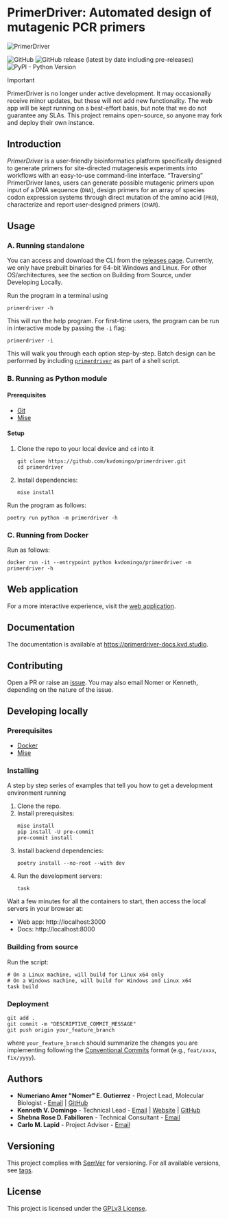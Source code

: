 # PrimerDriver: Automated design of mutagenic PCR primers

![PrimerDriver](https://res.cloudinary.com/kdphotography-assets/image/upload/v1587460290/primerdriver/PrimerDriver_logo.png)

![GitHub](https://img.shields.io/github/license/kvdomingo/primerdriver)
![GitHub release (latest by date including pre-releases)](https://img.shields.io/github/v/release/kvdomingo/primerdriver?include_prereleases)
![PyPI - Python Version](https://img.shields.io/pypi/pyversions/primerdriver)

> [!IMPORTANT]
> PrimerDriver is no longer under active development.
> It may occasionally receive minor updates, but these will not add new functionality.
> The web app will be kept running on a best-effort basis, but note that we do not guarantee any SLAs.
> This project remains open-source, so anyone may fork and deploy their own instance.

## Introduction

_PrimerDriver_ is a user-friendly bioinformatics platform specifically designed to generate primers for site-directed
mutagenesis experiments into workflows with an easy-to-use command-line interface. “Traversing” PrimerDriver lanes,
users can generate possible mutagenic primers upon input of a DNA sequence (`DNA`), design primers for an array of
species codon expression systems through direct mutation of the amino acid (`PRO`), characterize and report
user-designed primers (`CHAR`).

## Usage

### A. Running standalone

You can access and download the CLI from the
[releases page](https://github.com/kvdomingo/primerdriver/releases). Currently, we only have prebuilt binaries for
64-bit Windows and Linux. For other OS/architectures, see the section on Building from Source, under Developing Locally.

Run the program in a terminal using

```shell
primerdriver -h
```

This will run the help program. For first-time users, the program can be run in
interactive mode by passing the `-i` flag:

```shell
primerdriver -i
```

This will walk you through each option step-by-step.
Batch design can be performed by including
[`primerdriver`](primerdriver/__main__.py) as part of a shell script.

### B. Running as Python module

#### Prerequisites

- [Git](https://git-scm.com/downloads)
- [Mise](https://mise.jdx.dev)

#### Setup

1. Clone the repo to your local device and `cd` into it
    ```shell
    git clone https://github.com/kvdomingo/primerdriver.git
    cd primerdriver
    ```

2. Install dependencies:
    ```shell
    mise install
    ```

Run the program as follows:

```shell
poetry run python -m primerdriver -h
```

### C. Running from Docker

Run as follows:

```shell
docker run -it --entrypoint python kvdomingo/primerdriver -m primerdriver -h
```

## Web application

For a more interactive experience, visit the
[web application](https://primerdriver.kvd.studio).

## Documentation

The documentation is available at https://primerdriver-docs.kvd.studio.

## Contributing

Open a PR or raise an
[issue](https://github.com/kvdomingo/primerdriver/issues).
You may also email Nomer or Kenneth, depending on the nature of the issue.

## Developing locally

### Prerequisites

- [Docker](https://www.docker.com/get-started)
- [Mise](https://mise.jdx.dev)

### Installing

A step by step series of examples that tell you how to get a
development environment running

1. Clone the repo.
2. Install prerequisites:
    ```shell
    mise install
    pip install -U pre-commit
    pre-commit install
    ```
3. Install backend dependencies:
    ```shell
    poetry install --no-root --with dev
    ```
4. Run the development servers:
    ```shell
    task
    ```

Wait a few minutes for all the containers to start, then access the
local servers in your browser at:

- Web app: http://localhost:3000
- Docs: http://localhost:8000

### Building from source

Run the script:

```shell
# On a Linux machine, will build for Linux x64 only
# On a Windows machine, will build for Windows and Linux x64
task build
```

### Deployment

```shell
git add .
git commit -m "DESCRIPTIVE_COMMIT_MESSAGE"
git push origin your_feature_branch
```

where `your_feature_branch` should summarize the changes you are implementing following
the [Conventional Commits](https://www.conventionalcommits.org/en/v1.0.0/) format
(e.g., `feat/xxxx`, `fix/yyyy`).

## Authors

- **Numeriano Amer "Nomer" E. Gutierrez** - Project Lead, Molecular
  Biologist - [Email](mailto:ngutierrez@evc.pshs.edu.ph) | [GitHub](https://github.com/nomgutierrez)
- **Kenneth V. Domingo** - Technical
  Lead - [Email](mailto:kvdomingo@alum.up.edu.ph) | [Website](https://kvd.studio) | [GitHub](https://github.com/kvdomingo)
- **Shebna Rose D. Fabilloren** - Technical Consultant - [Email](mailto:sdfabilloren@up.edu.ph)
- **Carlo M. Lapid** - Project Adviser - [Email](mailto:cmlapid@up.edu.ph)

## Versioning

This project complies with [SemVer](https://semver.org) for versioning. For
all available versions, see
[tags](https://github.com/kvdomingo/primerdriver/tags).

## License

This project is licensed under the [GPLv3 License](./LICENSE).
